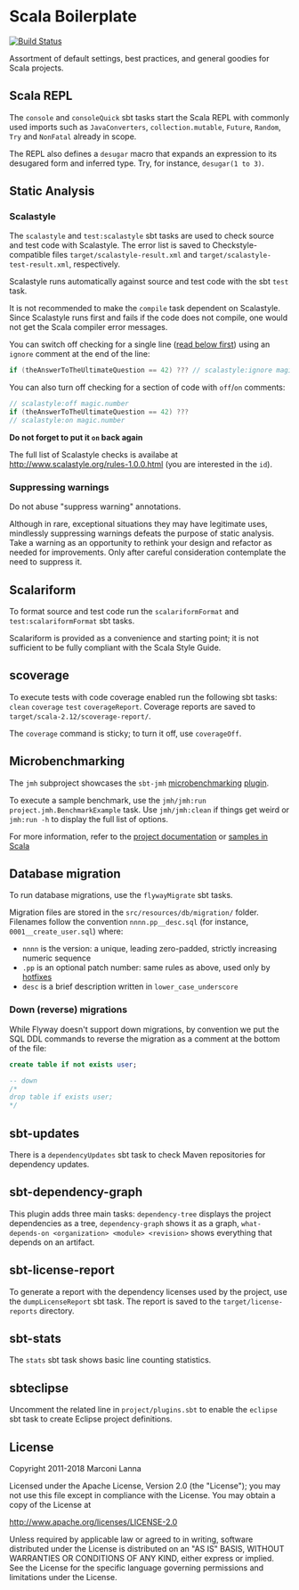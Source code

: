 Scala Boilerplate
=================

[![Build Status](https://travis-ci.org/marconilanna/scala-boilerplate.svg)](https://travis-ci.org/marconilanna/scala-boilerplate)

Assortment of default settings, best practices, and general goodies for Scala projects.

Scala REPL
----------

The `console` and `consoleQuick` sbt tasks start the Scala REPL with commonly used imports such as
`JavaConverters`, `collection.mutable`, `Future`, `Random`, `Try` and `NonFatal` already in scope.

The REPL also defines a `desugar` macro that expands an expression to its desugared form and inferred type.
Try, for instance, `desugar(1 to 3)`.

Static Analysis
---------------

### Scalastyle

The `scalastyle` and `test:scalastyle` sbt tasks are used to check source and test code with Scalastyle.
The error list is saved to Checkstyle-compatible files `target/scalastyle-result.xml`
and `target/scalastyle-test-result.xml`, respectively.

Scalastyle runs automatically against source and test code with the sbt `test` task.

It is not recommended to make the `compile` task dependent on Scalastyle.
Since Scalastyle runs first and fails if the code does not compile,
one would not get the Scala compiler error messages.

You can switch off checking for a single line ([read below first](#suppressing-warnings))
using an `ignore` comment at the end of the line:

```scala
if (theAnswerToTheUltimateQuestion == 42) ??? // scalastyle:ignore magic.number
```

You can also turn off checking for a section of code with `off`/`on` comments:

```scala
// scalastyle:off magic.number
if (theAnswerToTheUltimateQuestion == 42) ???
// scalastyle:on magic.number
```

**Do not forget to put it `on` back again**

The full list of Scalastyle checks is availabe at http://www.scalastyle.org/rules-1.0.0.html
(you are interested in the `id`).

### Suppressing warnings

Do not abuse "suppress warning" annotations.

Although in rare, exceptional situations they may have legitimate uses,
mindlessly suppressing warnings defeats the purpose of static analysis.
Take a warning as an opportunity to rethink your design and refactor as needed for improvements.
Only after careful consideration contemplate the need to suppress it.

Scalariform
-----------

To format source and test code run the `scalariformFormat` and `test:scalariformFormat` sbt tasks.

Scalariform is provided as a convenience and starting point;
it is not sufficient to be fully compliant with the Scala Style Guide.

scoverage
---------

To execute tests with code coverage enabled run the following sbt tasks:
`clean` `coverage` `test` `coverageReport`.
Coverage reports are saved to `target/scala-2.12/scoverage-report/`.

The `coverage` command is sticky; to turn it off, use `coverageOff`.

Microbenchmarking
-----------------

The `jmh` subproject showcases the `sbt-jmh`
[microbenchmarking](http://openjdk.java.net/projects/code-tools/jmh/)
[plugin](http://github.com/ktoso/sbt-jmh).

To execute a sample benchmark, use the `jmh/jmh:run project.jmh.BenchmarkExample` task.
Use `jmh/jmh:clean` if things get weird or `jmh:run -h` to display the full list of options.

For more information, refer to the
[project documentation](http://jar-download.com/artifacts/org.openjdk.jmh/jmh-core/1.21/documentation) or
[samples in Scala](https://github.com/ktoso/sbt-jmh/tree/master/plugin/src/sbt-test/sbt-jmh/run/src/main/scala/org/openjdk/jmh/samples)

Database migration
------------------

To run database migrations, use the `flywayMigrate` sbt tasks.

Migration files are stored in the `src/resources/db/migration/` folder.
Filenames follow the convention `nnnn.pp__desc.sql` (for instance, `0001__create_user.sql`) where:

* `nnnn` is the version: a unique, leading zero-padded, strictly increasing numeric sequence
* `.pp` is an optional patch number: same rules as above, used only by [hotfixes](http://flywaydb.org/documentation/faq.html#hot-fixes)
* `desc` is a brief description written in `lower_case_underscore`

### Down (reverse) migrations

While Flyway doesn't support down migrations, by convention we put the SQL DDL commands to reverse
the migration as a comment at the bottom of the file:

``` sql
create table if not exists user;

-- down
/*
drop table if exists user;
*/
```

sbt-updates
-----------

There is a `dependencyUpdates` sbt task to check Maven repositories for dependency updates.

sbt-dependency-graph
--------------------

This plugin adds three main tasks:
`dependency-tree` displays the project dependencies as a tree,
`dependency-graph` shows it as a graph,
`what-depends-on <organization> <module> <revision>` shows everything that depends on an artifact.

sbt-license-report
------------------

To generate a report with the dependency licenses used by the project, use the `dumpLicenseReport` sbt task.
The report is saved to the `target/license-reports` directory.

sbt-stats
---------

The `stats` sbt task shows basic line counting statistics.

sbteclipse
----------

Uncomment the related line in `project/plugins.sbt` to enable the `eclipse` sbt task
to create Eclipse project definitions.

License
-------

Copyright 2011-2018 Marconi Lanna

Licensed under the Apache License, Version 2.0 (the "License");
you may not use this file except in compliance with the License.
You may obtain a copy of the License at

   http://www.apache.org/licenses/LICENSE-2.0

Unless required by applicable law or agreed to in writing, software
distributed under the License is distributed on an "AS IS" BASIS,
WITHOUT WARRANTIES OR CONDITIONS OF ANY KIND, either express or implied.
See the License for the specific language governing permissions and
limitations under the License.
